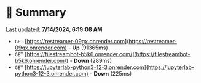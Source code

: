 # 📖 Summary
Last updated: **7/14/2024, 6:19:08 AM**

- `GET` [https://restreamer-09gx.onrender.com](https://restreamer-09gx.onrender.com) - **Up** (91365ms)
- `GET` [https://filestreambot-b5k6.onrender.com/](https://filestreambot-b5k6.onrender.com/) - **Down** (289ms)
- `GET` [https://jupyterlab-python3-12-3.onrender.com](https://jupyterlab-python3-12-3.onrender.com) - **Down** (225ms)
